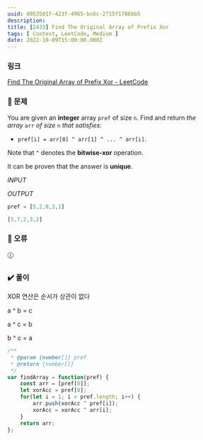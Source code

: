 ```yaml
---
uuid: d053501f-423f-4965-bc6c-2715f1786bb5
description: 
title: [2433] Find The Original Array of Prefix Xor
tags: [ Contest, LeetCode, Medium ]
date: 2022-10-09T15:00:00.000Z
---
```








### 링크

[Find The Original Array of Prefix Xor - LeetCode](https://leetcode.com/problems/find-the-original-array-of-prefix-xor/)

### 📝 문제

You are given an **integer** array `pref` of size `n`. Find and return *the array* `arr` *of size* `n` *that satisfies*:

- `pref[i] = arr[0] ^ arr[1] ^ ... ^ arr[i]`.

Note that `^` denotes the **bitwise-xor** operation.

It can be proven that the answer is **unique**.

*INPUT*

*OUTPUT*

```jsx
pref = [5,2,0,3,1]
```

```jsx
[5,7,2,3,2]
```

### 🚨 오류

<aside>
🕧

</aside>

### ✔️ 풀이

XOR 연산은 순서가 상관이 없다

a ^ b = c

a ^ c = b

b ^ c = a

```jsx
/**
 * @param {number[]} pref
 * @return {number[]}
 */
var findArray = function(pref) {
    const arr = [pref[0]];
    let xorAcc = pref[0];
    for(let i = 1; i < pref.length; i++) {
        arr.push(xorAcc ^ pref[i]);
        xorAcc = xorAcc ^ arr[i];
    }
    return arr;
};
```